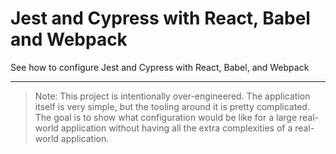 # Jest and Cypress with React, Babel and Webpack

See how to configure Jest and Cypress with React, Babel, and Webpack

---

> Note: This project is intentionally over-engineered. The application itself is
> very simple, but the tooling around it is pretty complicated. The goal is to
> show what configuration would be like for a large real-world application
> without having all the extra complexities of a real-world application.
